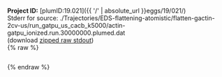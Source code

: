 **Project ID:** [plumID:19.021]({{ '/' | absolute_url }}eggs/19/021/)  
Stderr for source:  ./Trajectories/EDS-flattening-atomistic/flatten-gactin-2cv-us/run_gatpu_us_cacb_k5000/actin-gatpu_ionized.run.30000000.plumed.dat   
(download [zipped raw stdout](actin-gatpu_ionized.run.30000000.plumed.dat.plumed_master.stdout.txt.zip))  
{% raw %}
<pre>
</pre>
{% endraw %}
